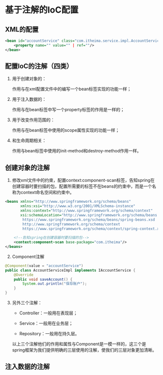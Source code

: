 # 基于注解的IoC配置

## XML的配置

```xml
<bean id="accountService" class="com.itheima.service.impl.AccountServiceImpl" scope="prototype" init-method="" destroy-method="">
    <property name="" value="" | ref=""/>
</bean>
```

## 配置IoC的注解（四类）

1. 用于创建对象的：

   作用与在xml配置文件中的编写一个bean标签实现的功能一样；

2. 用于注入数据的：

   作用与在bean标签中写一个property标签的作用是一样的；

3. 用于改变作用范围的：

   作用与在bean标签中使用的scope属性实现的功能一样；

4. 和生命周期相关：

   作用与bean标签中使用的init-method和destroy-method作用一样。

## 创建对象的注解

1. 修改xml文件中的约束，配置context:component-scan标签，告知spring在创建容器时要扫描的包，配置所需要的标签不在beans的约束中，而是一个名称为context命名空间和约束中。

```xml
<beans xmlns="http://www.springframework.org/schema/beans"
       xmlns:xsi="http://www.w3.org/2001/XMLSchema-instance"
       xmlns:context="http://www.springframework.org/schema/context"
       xsi:schemaLocation="http://www.springframework.org/schema/beans
        https://www.springframework.org/schema/beans/spring-beans.xsd
        http://www.springframework.org/schema/context
        https://www.springframework.org/schema/context/spring-context.xsd">
    
    <!--告知spring在创建容器时要扫描的包-->
    <context:component-scan base-package="com.itheima"/>
</beans>
```

2. Component注解

```java
@Component(value = "accountService")
public class AccountServiceImpl implements IAccountService {
    @Override
    public void saveAccount() {
        System.out.println("保存账户");
    }
}
```

3. 另外三个注解：

   - Controller：一般用在表现层；

   - Service：一般用在业务层；

   - Repository：一般用在持久层。

   以上三个注解他们的作用和属性与Component是一模一样的，这三个是spring框架为我们提供明确的三层使用的注解，使我们的三层对象更加清晰。

## 注入数据的注解








